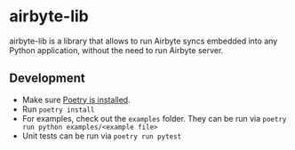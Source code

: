 # airbyte-lib

airbyte-lib is a library that allows to run Airbyte syncs embedded into any Python application, without the need to run Airbyte server.

## Development

* Make sure [Poetry is installed](https://python-poetry.org/docs/#).
* Run `poetry install`
* For examples, check out the `examples` folder. They can be run via `poetry run python examples/<example file>`
* Unit tests can be run via `poetry run pytest`